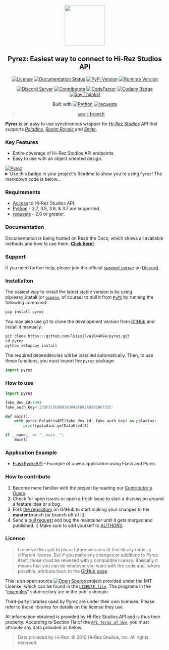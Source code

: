 <div  align="center">
<a href="https://github.com/luissilva1044894/Pyrez" title="Pyrez · Github repository" alt="Pyrez: Easiest way to connect to Hi-Rez Studios API!"><img src="https://raw.githubusercontent.com/luissilva1044894/Pyrez/gh-pages/assets/images/Pyrez.png" height="128" width="128"></a>

## Pyrez: Easiest way to connect to Hi-Rez Studios API
[![License](https://img.shields.io/github/license/luissilva1044894/Pyrez.svg?style=plastic&logoWidth=15)][license]
[![Documentation Status](https://readthedocs.org/projects/pyrez/badge/?version=stable)](https://pyrez.readthedocs.io/en/stable/?badge=stable)
[![PyPi Version](https://img.shields.io/pypi/v/pyrez.svg?style=plastic&logo=pypi&logoWidth=15)][pyrez-pypi]
[![Runtime Version](https://img.shields.io/pypi/pyversions/pyrez.svg?style=plastic&logo=python&logoWidth=15&logoColor=white)][pyrez-pypi]

[![Discord Server](https://img.shields.io/discord/549020573846470659.svg?style=plastic&logo=discord&logoWidth=15)][support-server-discord]
[![Contributors](https://img.shields.io/github/contributors/luissilva1044894/Pyrez.svg?style=plastic&logo=github&logoWidth=15)](https://github.com/luissilva1044894/Pyrez/graphs/contributors "Contributors")
[![CodeFactor](https://www.codefactor.io/repository/github/luissilva1044894/pyrez/badge/1.1.x)](https://www.codefactor.io/repository/github/luissilva1044894/pyrez/overview/1.x "Pyrez · CodeFactor")
[![Codacy Badge](https://api.codacy.com/project/badge/Grade/b3bb9e1efed0432ab923c11c2250089c)](https://www.codacy.com/app/luissilva1044894/Pyrez?utm_source=github.com&amp;utm_medium=referral&amp;utm_content=luissilva1044894/Pyrez&amp;utm_campaign=Badge_Grade)
[![Say Thanks!](https://img.shields.io/badge/Say%20Thanks-!-1EAEDB.svg)](https://saythanks.io/to/luissilva1044894 "Say Thanks!")

Built with [![Python](https://img.shields.io/badge/Python-3.7.3-blue.svg?style=plastic&logo=python&logoWidth=15&logoColor=white)](https://docs.python.org/3.7/whatsnew/changelog.html#python-3-7-3-final "Python 3.7.3")
[![requests](https://img.shields.io/badge/requests-2.22.0-orange.svg?style=plastic)](https://pypi.org/project/requests/2.22.0/ "requests 2.22")

> [`async` branch](https://github.com/luissilva1044894/Pyrez/tree/master)

</div>

**Pyrez** is an easy to use synchronous wrapper for [*Hi-Rez Studios*](https://www.hirezstudios.com "Hi-Rez Studios") API that supports [*Paladins*](https://www.paladins.com "Paladins Game"), [*Realm Royale*](https://www.realmroyale.com "Realm Royale Game") and [*Smite*](https://www.smitegame.com "Smite Game").

### Key Features
 * Entire coverage of Hi-Rez Studios API endpoints.
 * Easy to use with an object oriented design.

<a href="https://github.com/luissilva1044894/pyrez" title="Pyrez" target="_blank">
  <img alt="Pyrez" src="https://img.shields.io/badge/Using-Pyrez-00bb88.svg?logo=python&logoWidth=20&logoColor=white&style=plastic">
</a>
<details markdown="1">
<summary>Use this badge in your project's Readme to show you're using <code>Pyrez</code>! The markdown code is below...</summary>

```markdown hl_lines="7 12"
[![Pyrez](https://img.shields.io/badge/Using-Pyrez-00bb88.svg?logo=python&logoWidth=20&logoColor=white&style=plastic)](https://github.com/luissilva1044894/pyrez)
```

</details>

### Requirements
 * [Access](https://pyrez.readthedocs.io/en/stable/getting_started.html#registration "Form access to Hi-Rez Studios API") to Hi-Rez Studios API.
 * [Python](https://www.python.org/) - 2.7, 3.5, 3.6, & 3.7 are supported.
 * [requests](https://2.python-requests.org/en/stable/) - 2.0 or greater.

### Documentation
Documentation is being hosted on Read the Docs, which shows all available methods and how to use them: [**Click here!**](https://pyrez.readthedocs.io/en/stable/ "Pyrez · Documentation")

### Support
If you need further help, please join the official [*support server*][support-server-discord] on [Discord](https://discordapp.com/ "Discord App").

### Installation
The easiest way to install the latest stable version is by using pip/easy_install (or [`pipenv`](https://docs.pipenv.org), of course) to pull it from [`PyPI`](https://pypi.org "Python's package manager ") by running the following command:

```py
pip install pyrez
```

You may also use git to clone the development version from [GitHub][github-repo] and install it manually:

```py
git clone https://github.com/luissilva1044894/pyrez.git
cd pyrez
python setup.py install
```

The required dependencies will be installed automatically.
Then, to use these functions, you must import the `pyrez` package:
```py
import pyrez
```

### How to use

```py
import pyrez

fake_dev_id=1004
fake_auth_key='23DF3C7E9BD14D84BF892AD206B6755C'

def main():
    with pyrez.PaladinsAPI(fake_dev_id, fake_auth_key) as paladins:
        print(paladins.getDataUsed())

if __name__ == "__main__":
	main()
```

### Application Example

 * [FlaskPyrezAPI](https://github.com/luissilva1044894/FlaskPyrezAPI) - Example of a web application using Flask and Pyrez.

### How to contribute
1. Become more familiar with the project by reading our [Contributor's Guide](./.github/CONTRIBUTING.md).
2. Check for open issues or open a fresh issue to start a discussion around a feature idea or a bug.
3. Fork [the repository][github-repo] on GitHub to start making your changes to the **master** branch (or branch off of it).
4. Send a [pull request](https://help.github.com/en/articles/creating-a-pull-request-from-a-fork) and bug the maintainer until it gets merged and published. :) Make sure to add yourself to [AUTHORS](./AUTHORS.md).

### License
> I reserve the right to place future versions of this library under a different license. But if you make any changes or additions to Pyrez itself, those must be released with a compatible license.
> Basically it means that you can do whatever you want with the code and, where possible, attribute back to the [GitHub page][github-repo].

This is an open source [![Open Source](https://raw.githubusercontent.com/abhishekbanthia/Public-APIs/master/opensource.png)](https://www.opensource.org "See http://www.opensource.org for the Open Source Definition") project provided under the MIT License, which can be found in the [`LICENSE file`][license]. The programs in the “[examples](./examples)” subdirectory are in the public domain.

Third-party libraries used by Pyrez are under their own licenses. Please refer to those libraries for details on the license they use.

All information obtained is provided by Hi-Rez Studios API and is thus their property. According to Section 11a of the [`API Terms of Use`][api-terms-of-use], you must attribute any data provided as below.

> Data provided by Hi-Rez. © 2019 Hi-Rez Studios, Inc. All rights reserved.

[api-terms-of-use]: https://www.hirezstudios.com/wp-content/themes/hi-rez-studios/pdf/api-terms-of-use-agreement.pdf "Hi-Rez Studios API · Terms of Use"
[github-repo]: https://github.com/luissilva1044894/Pyrez "Pyrez · Github repository"
[license]: ./LICENSE "Pyrez · License"
[pyrez-pypi]: https://pypi.org/project/pyrez "Pyrez · PyPI"
[support-server-discord]: https://discord.gg/XkydRPS "Support Server · Discord"
